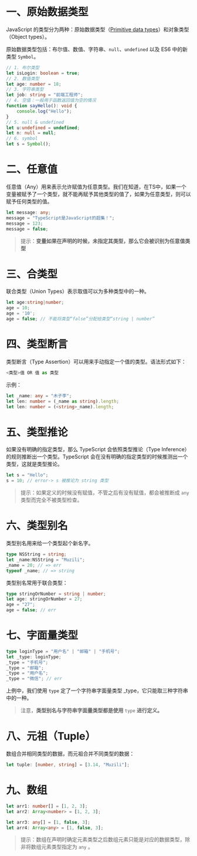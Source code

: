 # 一、原始数据类型

JavaScript 的类型分为两种：原始数据类型（[Primitive data types](https://developer.mozilla.org/en-US/docs/Glossary/Primitive)）和对象类型（Object types）。

原始数据类型包括：布尔值、数值、字符串、`null`、`undefined` 以及 ES6 中的新类型 `Symbol`。

```typescript
// 1. 布尔类型
let isLogin: boolean = true;
// 2. 数值类型
let age: number = 18;
// 3. 字符串类型
let job: string = "前端工程师";
// 4. 空值：一般用于函数返回值为空的情况
function sayHello(): void {
    console.log("Hello");
}
// 5. null & undefined
let u:undefined = undefined;
let n: null = null;
// 6. symbol
let s = Symbol();
```

# 二、任意值

任意值（Any）用来表示允许赋值为任意类型。我们在知道，在TS中，如果一个变量被赋予了一个类型，就不能再赋予其他类型的值了，如果为任意类型，则可以赋予任何类型的值。

```typescript
let message: any;
message = "TypeScript是JavaScript的超集！";
message = 123;
message = false;
```

> 提示：**变量如果在声明的时候，未指定其类型，那么它会被识别为任意值类型**

# 三、合类型

联合类型（Union Types）表示取值可以为多种类型中的一种。

```typescript
let age:string|number;
age = 10;
age = '10';
age = false; // 不能将类型“false”分配给类型“string | number”
```

# 四、类型断言

类型断言（Type Assertion）可以用来手动指定一个值的类型。语法形式如下：

```js
<类型>值 OR 值 as 类型
```

示例：

```typescript
let _name: any = "木子李";
let len: number = (_name as string).length;
let len: number = (<string>_name).length;
```

# 五、类型推论

如果没有明确的指定类型，那么 TypeScript 会依照类型推论（Type Inference）的规则推断出一个类型。TypeScript 会在没有明确的指定类型的时候推测出一个类型，这就是类型推论。

```typescript
let s = "Hello";
s = 10; // error-> s 被推论为 string 类型
```

> 提示：如果定义的时候没有赋值，不管之后有没有赋值，都会被推断成 `any` 类型而完全不被类型检查。

# 六、类型别名

类型别名用来给一个类型起个新名字。

```typescript
type NSString = string;
let _name:NSString = "Muzili";
_name = 20; // => err
typeof _name; // => string
```

类型别名常用于联合类型：

```typescript
type stringOrNumber = string | number;
let age: stringOrNumber = 27;
age = "27";
age = false; // err
```

#  七、字面量类型

```typescript
type loginType = "用户名" | "邮箱" | "手机号";
let _type: loginType;
_type = "手机号";
_type = "邮箱";
_type = "用户名";
_type = "微信"; // err
```

上例中，我们使用 `type` 定了一个字符串字面量类型 _type，它只能取三种字符串中的一种。

> 注意，**类型别名与字符串字面量类型都是使用** `type` **进行定义。**

# 八、元祖（Tuple）

数组合并相同类型的数据，而元祖合并不同类型的数据：

```typescript
let tuple: [number, string] = [3.14, "Muzili"];
```

# 九、数组

```typescript
let arr1: number[] = [1, 2, 3];
let arr2: Array<number> = [1, 2, 3];

let arr3: any[] = [1, false, 3];
let arr4: Array<any> = [1, false, 3];
```

> 提示：数组在声明时确定元素类型之后数组元素只能是对应的数据类型，除非将数组元素类型指定为 `any` 。

